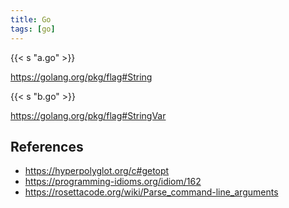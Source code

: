 ```yaml
---
title: Go
tags: [go]
---
```


{{< s "a.go" >}}

<https://golang.org/pkg/flag#String>

{{< s "b.go" >}}

<https://golang.org/pkg/flag#StringVar>

## References

- <https://hyperpolyglot.org/c#getopt>
- <https://programming-idioms.org/idiom/162>
- <https://rosettacode.org/wiki/Parse_command-line_arguments>
